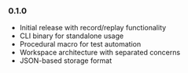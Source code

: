 ### 0.1.0

- Initial release with record/replay functionality
- CLI binary for standalone usage
- Procedural macro for test automation
- Workspace architecture with separated concerns
- JSON-based storage format
